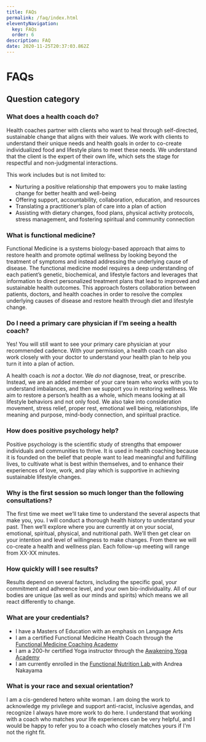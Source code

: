 ```yaml
---
title: FAQs
permalink: /faq/index.html
eleventyNavigation:
  key: FAQs
  order: 6
description: FAQ
date: 2020-11-25T20:37:03.862Z
---
```

# FAQs

## Question category

### What does a health coach do?

Health coaches partner with clients who want to heal through self-directed, sustainable change that aligns with their values. We work with clients to understand their unique needs and health goals in order to co-create individualized food and lifestyle plans to meet these needs. We understand that the client is the expert of their own life, which sets the stage for respectful and non-judgmental interactions.

This work includes but is not limited to:

* Nurturing a positive relationship that empowers you to make lasting change for better health and well-being
* Offering support, accountability, collaboration, education, and resources
* Translating a practitioner’s plan of care into a plan of action
* Assisting with dietary changes, food plans, physical activity protocols, stress management, and fostering spiritual and community connection

### What is functional medicine?

Functional Medicine is a systems biology-based approach that aims to restore health and promote optimal wellness by looking beyond the treatment of symptoms and instead addressing the underlying cause of disease. The functional medicine model requires a deep understanding of each patient’s genetic, biochemical, and lifestyle factors and leverages that information to direct personalized treatment plans that lead to improved and sustainable health outcomes. This approach fosters collaboration between patients, doctors, and health coaches in order to resolve the complex underlying causes of disease and restore health through diet and lifestyle change.

### Do I need a primary care physician if I’m seeing a health coach?

Yes! You will still want to see your primary care physician at your recommended cadence. With your permission, a health coach can also work closely with your doctor to understand your health plan to help you turn it into a plan of action.

A health coach is *not* a doctor. We *do not* diagnose, treat, or prescribe. Instead, we are an added member of your care team who works with you to understand imbalances, and then we support you in restoring wellness. We aim to restore a person’s health as a whole, which means looking at all lifestyle behaviors and not only food. We also take into consideration movement, stress relief, proper rest, emotional well being, relationships, life meaning and purpose, mind-body connection, and spiritual practice. 

### How does positive psychology help?

Positive psychology is the scientific study of strengths that empower individuals and communities to thrive. It is used in health coaching because it is founded on the belief that people want to lead meaningful and fulfilling lives, to cultivate what is best within themselves, and to enhance their experiences of love, work, and play which is supportive in achieving sustainable lifestyle changes.

### Why is the first session so much longer than the following consultations?

The first time we meet we’ll take time to understand the several aspects that make you, you. I will conduct a thorough health history to understand your past. Then we’ll explore where you are currently at on your social, emotional, spiritual, physical, and nutritional path. We’ll then get clear on your intention and level of willingness to make changes. From there we will co-create a health and wellness plan. Each follow-up meeting will range from XX-XX minutes. 

### How quickly will I see results?

Results depend on several factors, including the specific goal, your commitment and adherence level, and your own bio-individuality. All of our bodies are unique (as well as our minds and spirits) which means we all react differently to change. 

### What are your credentials?

* I have a Masters of Education with an emphasis on Language Arts
* I am a certified Functional Medicine Health Coach through the [Functional Medicine Coaching Academy](https://functionalmedicinecoaching.org/about/?utm_term=functional%20medicine%20coaching%20academy&utm_campaign=Branded&utm_source=adwords&utm_medium=ppc&hsa_acc=5375084190&hsa_cam=2064195742&hsa_grp=105261798895&hsa_ad=450728778237&hsa_src=g&hsa_tgt=kwd-337115025502&hsa_kw=functional%20medicine%20coaching%20academy&hsa_mt=e&hsa_net=adwords&hsa_ver=3&gclid=Cj0KCQjw24qHBhCnARIsAPbdtlJElKMlmglU3guCO5q118RKmeQCapfDxvdKRgpGGZvWCjwN2XiyzMkaAtc_EALw_wcB)
* I am a 200-hr certified Yoga instructor through the [Awakening Yoga Academy](https://www.awakeningyogaacademy.com/)
* I am currently enrolled in the [Functional Nutrition Lab ](https://www.fxnutrition.com/)with Andrea Nakayama

### What is your race and sexual orientation?

I am a cis-gendered hetero white woman. I am doing the work to acknowledge my privilege and support anti-racist, inclusive agendas, and recognize I always have more work to do here. I understand that working with a coach who matches your life experiences can be very helpful, and I would be happy to refer you to a coach who closely matches yours if I'm not the right fit.